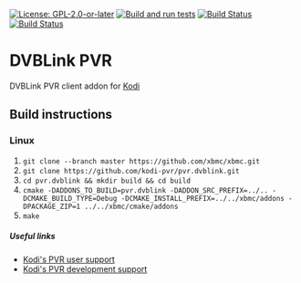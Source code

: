 [![License: GPL-2.0-or-later](https://img.shields.io/badge/License-GPL%20v2+-blue.svg)](LICENSE.md)
[![Build and run 
tests](https://github.com/kodi-pvr/pvr.dvblink/actions/workflows/build.yml/badge.svg?branch=Omega)](https://github.com/kodi-pvr/pvr.dvblink/actions/workflows/build.yml)
[![Build Status](https://dev.azure.com/teamkodi/kodi-pvr/_apis/build/status/kodi-pvr.pvr.dvblink?branchName=Omega)](https://dev.azure.com/teamkodi/kodi-pvr/_build/latest?definitionId=59&branchName=Omega)
[![Build Status](https://jenkins.kodi.tv/view/Addons/job/kodi-pvr/job/pvr.dvblink/job/Omega/badge/icon)](https://jenkins.kodi.tv/blue/organizations/jenkins/kodi-pvr%2Fpvr.dvblink/branches/)

# DVBLink PVR
DVBLink PVR client addon for [Kodi](https://kodi.tv)

## Build instructions

### Linux

1. `git clone --branch master https://github.com/xbmc/xbmc.git`
2. `git clone https://github.com/kodi-pvr/pvr.dvblink.git`
3. `cd pvr.dvblink && mkdir build && cd build`
4. `cmake -DADDONS_TO_BUILD=pvr.dvblink -DADDON_SRC_PREFIX=../.. -DCMAKE_BUILD_TYPE=Debug -DCMAKE_INSTALL_PREFIX=../../xbmc/addons -DPACKAGE_ZIP=1 ../../xbmc/cmake/addons`
5. `make`

##### Useful links

* [Kodi's PVR user support](https://forum.kodi.tv/forumdisplay.php?fid=167)
* [Kodi's PVR development support](https://forum.kodi.tv/forumdisplay.php?fid=136)
